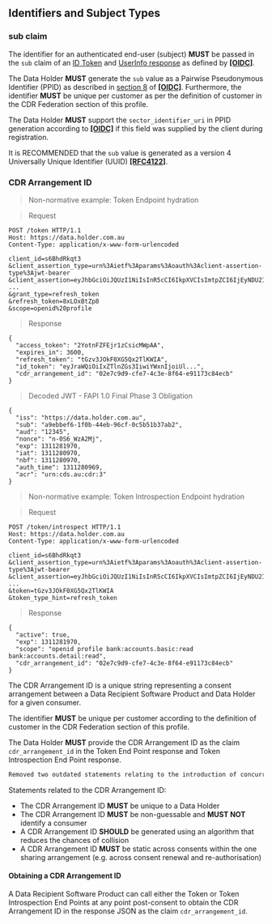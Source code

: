 <a id="identifiers"></a>
## Identifiers and Subject Types  
### sub claim
The identifier for an authenticated end-user (subject) **MUST** be passed in the `sub` claim of an [ID Token](https://openid.net/specs/openid-connect-core-1_0.html#IDToken) and [UserInfo response](https://openid.net/specs/openid-connect-core-1_0.html#UserInfoResponse) as defined by **[[OIDC]](#nref-OIDC)**.

The Data Holder **MUST** generate the `sub` value as a Pairwise Pseudonymous Identifier (PPID) as described in [section 8](https://openid.net/specs/openid-connect-core-1_0.html#SubjectIDTypes) of **[[OIDC]](#nref-OIDC)**. Furthermore, the identifier **MUST** be unique per customer as per the definition of customer in the CDR Federation section of this profile.

The Data Holder **MUST** support the `sector_identifier_uri` in PPID generation according to **[[OIDC]](#nref-OIDC)** if this field was supplied by the client during registration.

It is RECOMMENDED that the `sub` value is generated as a version 4 Universally Unique
Identifier (UUID) **[[RFC4122]](#nref-RFC4122)**.


### CDR Arrangement ID

> Non-normative example: Token Endpoint hydration

> Request

```
POST /token HTTP/1.1
Host: https://data.holder.com.au
Content-Type: application/x-www-form-urlencoded

client_id=s6BhdRkqt3
&client_assertion_type=urn%3Aietf%3Aparams%3Aoauth%3Aclient-assertion-type%3Ajwt-bearer
&client_assertion=eyJhbGciOiJQUzI1NiIsInR5cCI6IkpXVCIsImtpZCI6IjEyNDU2In0.ey ...
&grant_type=refresh_token
&refresh_token=8xLOxBtZp8
&scope=openid%20profile
```

> Response

```
{
  "access_token": "2YotnFZFEjr1zCsicMWpAA",
  "expires_in": 3600,
  "refresh_token": "tGzv3JOkF0XG5Qx2TlKWIA",
  "id_token": "eyJraWQiOiIxZTlnZGs3IiwiYWxnIjoiUl...",
  "cdr_arrangement_id": "02e7c9d9-cfe7-4c3e-8f64-e91173c84ecb"
}
```

> Decoded JWT - FAPI 1.0 Final Phase 3 Obligation  

```
{
  "iss": "https://data.holder.com.au",
  "sub": "a9ebbef6-1f0b-44eb-96cf-0c5b51b37ab2",
  "aud": "12345",
  "nonce": "n-0S6_WzA2Mj",
  "exp": 1311281970,
  "iat": 1311280970,
  "nbf": 1311280970,
  "auth_time": 1311280969,
  "acr": "urn:cds.au:cdr:3"
}
```

> Non-normative example: Token Introspection Endpoint hydration

> Request

```
POST /token/introspect HTTP/1.1
Host: https://data.holder.com.au
Content-Type: application/x-www-form-urlencoded

client_id=s6BhdRkqt3
&client_assertion_type=urn%3Aietf%3Aparams%3Aoauth%3Aclient-assertion-type%3Ajwt-bearer
&client_assertion=eyJhbGciOiJQUzI1NiIsInR5cCI6IkpXVCIsImtpZCI6IjEyNDU2In0.ey ...
&token=tGzv3JOkF0XG5Qx2TlKWIA
&token_type_hint=refresh_token
```

> Response

```
{
  "active": true,
  "exp": 1311281970,
  "scope": "openid profile bank:accounts.basic:read bank:accounts.detail:read",
  "cdr_arrangement_id": "02e7c9d9-cfe7-4c3e-8f64-e91173c84ecb"
}
```

The CDR Arrangement ID is a unique string representing a consent arrangement between a Data Recipient Software Product and Data Holder for a given consumer.

The identifier **MUST** be unique per customer according to the definition of customer in the CDR Federation section of this profile.

The Data Holder **MUST** provide the CDR Arrangement ID as the claim ``cdr_arrangement_id`` in the Token End Point response and Token Introspection End Point response.

```diff
Removed two outdated statements relating to the introduction of concurrent consent and retrospectively generating a cdr_arrangement_id.
```

Statements related to the CDR Arrangement ID:

* The CDR Arrangement ID **MUST** be unique to a Data Holder
* The CDR Arrangement ID **MUST** be non-guessable and **MUST NOT** identify a consumer
* A CDR Arrangement ID **SHOULD** be generated using an algorithm that reduces the chances of collision
* A CDR Arrangement ID **MUST** be static across consents within the one sharing arrangement (e.g. across consent renewal and re-authorisation)

#### Obtaining a CDR Arrangement ID

A Data Recipient Software Product can call either the Token or Token Introspection End Points at any point post-consent to obtain the CDR Arrangement ID in the response JSON as the claim ``cdr_arrangement_id``.
